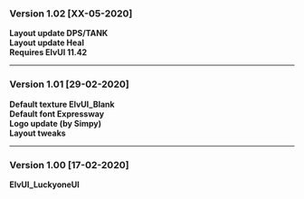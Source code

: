### Version 1.02 [XX-05-2020]
**Layout update DPS/TANK**  
**Layout update Heal**  
**Requires ElvUI 11.42**  
___
### Version 1.01 [29-02-2020]
**Default texture ElvUI_Blank**  
**Default font Expressway**  
**Logo update (by Simpy)**  
**Layout tweaks**  
___
### Version 1.00 [17-02-2020]
**ElvUI_LuckyoneUI**  